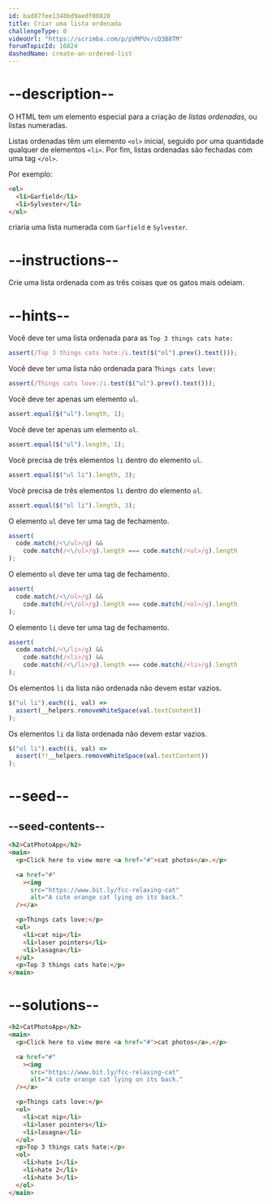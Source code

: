 ```yaml
---
id: bad87fee1348bd9aedf08828
title: Criar uma lista ordenada
challengeType: 0
videoUrl: "https://scrimba.com/p/pVMPUv/cQ3B8TM"
forumTopicId: 16824
dashedName: create-an-ordered-list
---
```


# --description--

O HTML tem um elemento especial para a criação de <dfn>listas ordenadas</dfn>, ou listas numeradas.

Listas ordenadas têm um elemento `<ol>` inicial, seguido por uma quantidade qualquer de elementos `<li>`. Por fim, listas ordenadas são fechadas com uma tag `</ol>`.

Por exemplo:

```html
<ol>
  <li>Garfield</li>
  <li>Sylvester</li>
</ol>
```

criaria uma lista numerada com `Garfield` e `Sylvester`.

# --instructions--

Crie uma lista ordenada com as três coisas que os gatos mais odeiam.

# --hints--

Você deve ter uma lista ordenada para as `Top 3 things cats hate:`

```js
assert(/Top 3 things cats hate:/i.test($("ol").prev().text()));
```

Você deve ter uma lista não ordenada para `Things cats love:`

```js
assert(/Things cats love:/i.test($("ul").prev().text()));
```

Você deve ter apenas um elemento `ul`.

```js
assert.equal($("ul").length, 1);
```

Você deve ter apenas um elemento `ol`.

```js
assert.equal($("ol").length, 1);
```

Você precisa de três elementos `li` dentro do elemento `ul`.

```js
assert.equal($("ul li").length, 3);
```

Você precisa de três elementos `li` dentro do elemento `ol`.

```js
assert.equal($("ol li").length, 3);
```

O elemento `ul` deve ter uma tag de fechamento.

```js
assert(
  code.match(/<\/ul>/g) &&
    code.match(/<\/ul>/g).length === code.match(/<ul>/g).length
);
```

O elemento `ol` deve ter uma tag de fechamento.

```js
assert(
  code.match(/<\/ol>/g) &&
    code.match(/<\/ol>/g).length === code.match(/<ol>/g).length
);
```

O elemento `li` deve ter uma tag de fechamento.

```js
assert(
  code.match(/<\/li>/g) &&
    code.match(/<li>/g) &&
    code.match(/<\/li>/g).length === code.match(/<li>/g).length
);
```

Os elementos `li` da lista não ordenada não devem estar vazios.

```js
$("ul li").each((i, val) =>
  assert(__helpers.removeWhiteSpace(val.textContent))
);
```

Os elementos `li` da lista ordenada não devem estar vazios.

```js
$("ol li").each((i, val) =>
  assert(!!__helpers.removeWhiteSpace(val.textContent))
);
```

# --seed--

## --seed-contents--

```html
<h2>CatPhotoApp</h2>
<main>
  <p>Click here to view more <a href="#">cat photos</a>.</p>

  <a href="#"
    ><img
      src="https://www.bit.ly/fcc-relaxing-cat"
      alt="A cute orange cat lying on its back."
  /></a>

  <p>Things cats love:</p>
  <ul>
    <li>cat nip</li>
    <li>laser pointers</li>
    <li>lasagna</li>
  </ul>
  <p>Top 3 things cats hate:</p>
</main>
```

# --solutions--

```html
<h2>CatPhotoApp</h2>
<main>
  <p>Click here to view more <a href="#">cat photos</a>.</p>

  <a href="#"
    ><img
      src="https://www.bit.ly/fcc-relaxing-cat"
      alt="A cute orange cat lying on its back."
  /></a>

  <p>Things cats love:</p>
  <ul>
    <li>cat nip</li>
    <li>laser pointers</li>
    <li>lasagna</li>
  </ul>
  <p>Top 3 things cats hate:</p>
  <ol>
    <li>hate 1</li>
    <li>hate 2</li>
    <li>hate 3</li>
  </ol>
</main>
```
